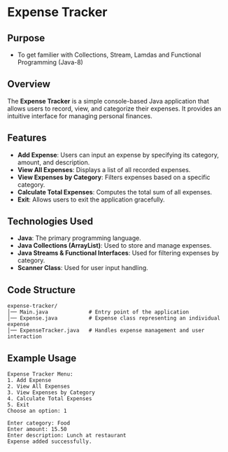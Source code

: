 # Expense Tracker

## Purpose
- To get familier with Collections, Stream, Lamdas and Functional Programming (Java-8)

## Overview
The **Expense Tracker** is a simple console-based Java application that allows users to record, view, and categorize their expenses. It provides an intuitive interface for managing personal finances.

## Features
- **Add Expense**: Users can input an expense by specifying its category, amount, and description.
- **View All Expenses**: Displays a list of all recorded expenses.
- **View Expenses by Category**: Filters expenses based on a specific category.
- **Calculate Total Expenses**: Computes the total sum of all expenses.
- **Exit**: Allows users to exit the application gracefully.

## Technologies Used
- **Java**: The primary programming language.
- **Java Collections (ArrayList)**: Used to store and manage expenses.
- **Java Streams & Functional Interfaces**: Used for filtering expenses by category.
- **Scanner Class**: Used for user input handling.

## Code Structure
```
expense-tracker/
│── Main.java             # Entry point of the application
│── Expense.java          # Expense class representing an individual expense
│── ExpenseTracker.java   # Handles expense management and user interaction
```

## Example Usage
```
Expense Tracker Menu:
1. Add Expense
2. View All Expenses
3. View Expenses by Category
4. Calculate Total Expenses
5. Exit
Choose an option: 1

Enter category: Food
Enter amount: 15.50
Enter description: Lunch at restaurant
Expense added successfully.
```


